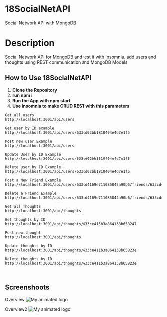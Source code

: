 # 18SocialNetAPI
Social Network API with MongoDB


# Description
Social Network API for MongoDB and test it with Insomnia. 
add users and thoughts using REST communication and MongoDB Models 

## How to Use 18SocialNetAPI

1. **Clone the Repository**
2. **run npm i**
3. **Run the App with npm start**
4. **Use Insomnia to make CRUD REST with this parameters**

```
Get all users
http://localhost:3001/api/users

Get user by ID example
http://localhost:3001/api/users/633cd02bb1810404e4d7e1f5

Post new user Example
http://localhost:3001/api/users

Update User by ID Example
http://localhost:3001/api/users/633cd02bb1810404e4d7e1f5

Delete user by ID Example
http://localhost:3001/api/users/633cd02bb1810404e4d7e1f5

Post a New Friend Example
http://localhost:3001/api/users/633cd4169e711085842a90b6/friends/633cd43b9e711085842a90b8

Delete a Friend Example
http://localhost:3001/api/users/633cd4169e711085842a90b6/friends/633cd43b9e711085842a90b8

Get all Thoughts
http://localhost:3001/api/thoughts

Get thoughts by ID
http://localhost:3001/api/thoughts/633ce415b3a864138b658247

Post new thought
http://localhost:3001/api/thoughts

Update thoughts by ID
http://localhost:3001/api/thoughts/633ce411b3a864138b65823e

Delete thoughts by ID 
http://localhost:3001/api/thoughts/633ce411b3a864138b65823e



````


## Screenshoots
Overview
![My animated logo](./img/overview.png)

Overview2
![My animated logo](./img/overview2.png)